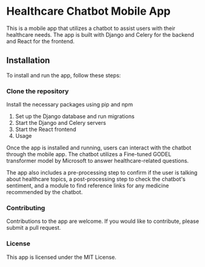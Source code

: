 # Healthcare Chatbot Mobile App

This is a mobile app that utilizes a chatbot to assist users with their healthcare needs. The app is built with Django and Celery for the backend and React for the frontend.

## Installation
To install and run the app, follow these steps:

### Clone the repository
Install the necessary packages using pip and npm

1. Set up the Django database and run migrations
2. Start the Django and Celery servers
3. Start the React frontend
4. Usage

Once the app is installed and running, users can interact with the chatbot through the mobile app. The chatbot utilizes a Fine-tuned GODEL transformer model by Microsoft to answer healthcare-related questions.

The app also includes a pre-processing step to confirm if the user is talking about healthcare topics, a post-processing step to check the chatbot's sentiment, and a module to find reference links for any medicine recommended by the chatbot.

### Contributing
Contributions to the app are welcome. If you would like to contribute, please submit a pull request.

### License
This app is licensed under the MIT License.
